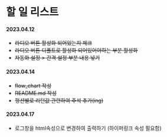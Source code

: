 # 할 일 리스트

#### 2023.04.12

- ~~라디오 버튼 활성화 되어있는지 체크~~
- ~~라디오 버튼 디폴트로 활성화 되어있어야하는 부분 활성화~~
- ~~자동화 설정 > 간격 설정 부분 내용 넣기~~

#### 2023.04.14

- ~~flow_chart 작성~~
- ~~README.md 작성~~
- ~~펑션별로 리턴값 관련하여 주석 추가(ing)~~

#### 2023.04.17

- 로그창을 html속성으로 변경하여 출력하기 (하이퍼링크 속성 필요함)